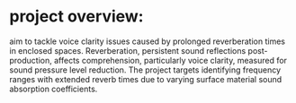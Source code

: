 # project overview:
aim to tackle voice clarity issues caused by prolonged reverberation times in enclosed spaces. Reverberation, persistent sound reflections post-production, affects comprehension, particularly voice clarity, measured for sound pressure level reduction. The project targets identifying frequency ranges with extended reverb times due to varying surface material sound absorption coefficients.

